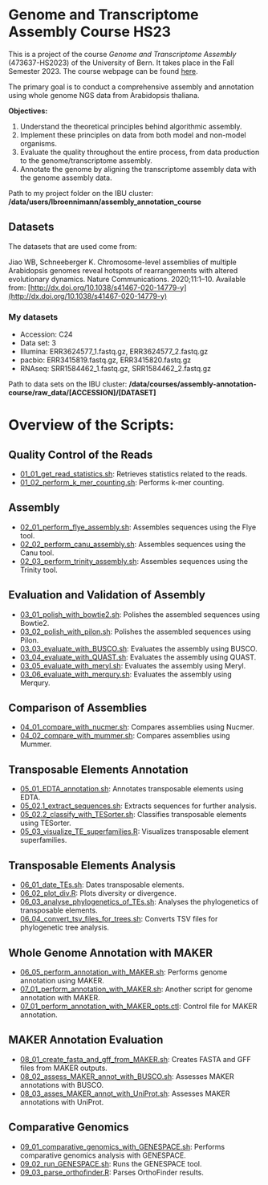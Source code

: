 # Genome and Transcriptome Assembly Course HS23

This is a project of the course *Genome and Transcriptome Assembly* (473637-HS2023) of the University of Bern. It takes place in the Fall Semester 2023. The course webpage can be found [here](https://docs.pages.bioinformatics.unibe.ch/assembly-annotation-course/).

The primary goal is to conduct a comprehensive assembly and annotation using whole genome NGS data from Arabidopsis thaliana.

**Objectives:**
1) Understand the theoretical principles behind algorithmic assembly.
2) Implement these principles on data from both model and non-model organisms.
3) Evaluate the quality throughout the entire process, from data production to the genome/transcriptome assembly.
4) Annotate the genome by aligning the transcriptome assembly data with the genome assembly data.

Path to my project folder on the IBU cluster: **/data/users/lbroennimann/assembly_annotation_course**

## Datasets

The datasets that are used come from:

Jiao WB, Schneeberger K. Chromosome-level assemblies of multiple Arabidopsis genomes reveal hotspots of rearrangements with altered evolutionary dynamics. Nature Communications. 2020;11:1–10. Available from: [http://dx.doi.org/10.1038/s41467-020-14779-y](http://dx.doi.org/10.1038/s41467-020-14779-y)

### My datasets

* Accession: C24
* Data set: 3
* Illumina: ERR3624577_1.fastq.gz, ERR3624577_2.fastq.gz
* pacbio: ERR3415819.fastq.gz, ERR3415820.fastq.gz
* RNAseq: SRR1584462_1.fastq.gz, SRR1584462_2.fastq.gz

Path to data sets on the IBU cluster: **/data/courses/assembly-annotation-course/raw_data/[ACCESSION]/[DATASET]**

# Overview of the Scripts:

## Quality Control of the Reads
- [01_01_get_read_statistics.sh](https://github.com/leaBroe/assembly_annotation_course/blob/master/01_01_get_read_statistics.sh): Retrieves statistics related to the reads.
- [01_02_perform_k_mer_counting.sh](https://github.com/leaBroe/assembly_annotation_course/blob/master/01_02_perform_k_mer_counting.sh): Performs k-mer counting.

## Assembly
- [02_01_perform_flye_assembly.sh](https://github.com/leaBroe/assembly_annotation_course/blob/master/02_01_perform_flye_assembly.sh): Assembles sequences using the Flye tool.
- [02_02_perform_canu_assembly.sh](https://github.com/leaBroe/assembly_annotation_course/blob/master/02_02_perform_canu_assembly.sh): Assembles sequences using the Canu tool.
- [02_03_perform_trinity_assembly.sh](https://github.com/leaBroe/assembly_annotation_course/blob/master/02_03_perform_trinity_assembly.sh): Assembles sequences using the Trinity tool.

## Evaluation and Validation of Assembly
- [03_01_polish_with_bowtie2.sh](https://github.com/leaBroe/assembly_annotation_course/blob/master/03_01_polish_with_bowtie2.sh): Polishes the assembled sequences using Bowtie2.
- [03_02_polish_with_pilon.sh](https://github.com/leaBroe/assembly_annotation_course/blob/master/03_02_polish_with_pilon.sh): Polishes the assembled sequences using Pilon.
- [03_03_evaluate_with_BUSCO.sh](https://github.com/leaBroe/assembly_annotation_course/blob/master/03_03_evaluate_with_BUSCO.sh): Evaluates the assembly using BUSCO.
- [03_04_evaluate_with_QUAST.sh](https://github.com/leaBroe/assembly_annotation_course/blob/master/03_04_evaluate_with_QUAST.sh): Evaluates the assembly using QUAST.
- [03_05_evaluate_with_meryl.sh](https://github.com/leaBroe/assembly_annotation_course/blob/master/03_05_evaluate_with_meryl.sh): Evaluates the assembly using Meryl.
- [03_06_evaluate_with_merqury.sh](https://github.com/leaBroe/assembly_annotation_course/blob/master/03_06_evaluate_with_merqury.sh): Evaluates the assembly using Merqury.

## Comparison of Assemblies
- [04_01_compare_with_nucmer.sh](https://github.com/leaBroe/assembly_annotation_course/blob/master/04_01_compare_with_nucmer.sh): Compares assemblies using Nucmer.
- [04_02_compare_with_mummer.sh](https://github.com/leaBroe/assembly_annotation_course/blob/master/04_02_compare_with_mummer.sh): Compares assemblies using Mummer.

## Transposable Elements Annotation
- [05_01_EDTA_annotation.sh](https://github.com/leaBroe/assembly_annotation_course/blob/master/05_01_EDTA_annotation.sh): Annotates transposable elements using EDTA.
- [05_02.1_extract_sequences.sh](https://github.com/leaBroe/assembly_annotation_course/blob/master/05_02.1_extract_sequences.sh): Extracts sequences for further analysis.
- [05_02.2_classify_with_TESorter.sh](https://github.com/leaBroe/assembly_annotation_course/blob/master/05_02.2_classify_with_TESorter.sh): Classifies transposable elements using TESorter.
- [05_03_visualize_TE_superfamilies.R](https://github.com/leaBroe/assembly_annotation_course/blob/master/05_03_visualize_TE_superfamilies.R): Visualizes transposable element superfamilies.

## Transposable Elements Analysis
- [06_01_date_TEs.sh](https://github.com/leaBroe/assembly_annotation_course/blob/master/06_01_date_TEs.sh): Dates transposable elements.
- [06_02_plot_div.R](https://github.com/leaBroe/assembly_annotation_course/blob/master/06_02_plot_div.R): Plots diversity or divergence.
- [06_03_analyse_phylogenetics_of_TEs.sh](https://github.com/leaBroe/assembly_annotation_course/blob/master/06_03_analyse_phylogenetics_of_TEs.sh): Analyses the phylogenetics of transposable elements.
- [06_04_convert_tsv_files_for_trees.sh](https://github.com/leaBroe/assembly_annotation_course/blob/master/06_04_convert_tsv_files_for_trees.sh): Converts TSV files for phylogenetic tree analysis.

## Whole Genome Annotation with MAKER
- [06_05_perform_annotation_with_MAKER.sh](https://github.com/leaBroe/assembly_annotation_course/blob/master/06_05_perform_annotation_with_MAKER.sh): Performs genome annotation using MAKER.
- [07_01_perform_annotation_with_MAKER.sh](https://github.com/leaBroe/assembly_annotation_course/blob/master/07_01_perform_annotation_with_MAKER.sh): Another script for genome annotation with MAKER.
- [07_01_perform_annotation_with_MAKER_opts.ctl](https://github.com/leaBroe/assembly_annotation_course/blob/master/07_01_perform_annotation_with_MAKER_opts.ctl): Control file for MAKER annotation.

## MAKER Annotation Evaluation
- [08_01_create_fasta_and_gff_from_MAKER.sh](https://github.com/leaBroe/assembly_annotation_course/blob/master/08_01_create_fasta_and_gff_from_MAKER.sh): Creates FASTA and GFF files from MAKER outputs.
- [08_02_assess_MAKER_annot_with_BUSCO.sh](https://github.com/leaBroe/assembly_annotation_course/blob/master/08_02_assess_MAKER_annot_with_BUSCO.sh): Assesses MAKER annotations with BUSCO.
- [08_03_asses_MAKER_annot_with_UniProt.sh](https://github.com/leaBroe/assembly_annotation_course/blob/master/08_03_asses_MAKER_annot_with_UniProt.sh): Assesses MAKER annotations with UniProt.

## Comparative Genomics
- [09_01_comparative_genomics_with_GENESPACE.sh](https://github.com/leaBroe/assembly_annotation_course/blob/master/09_01_comparative_genomics_with_GENESPACE.sh): Performs comparative genomics analysis with GENESPACE.
- [09_02_run_GENESPACE.sh](https://github.com/leaBroe/assembly_annotation_course/blob/master/09_02_run_GENESPACE.sh): Runs the GENESPACE tool.
- [09_03_parse_orthofinder.R](https://github.com/leaBroe/assembly_annotation_course/blob/master/09_03_parse_orthofinder.R): Parses OrthoFinder results.


